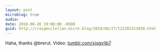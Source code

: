```yaml
---
layout: post
microblog: true
audio: 
date: 2010-08-26 19:00:00 -0500
guid: http://craigmcclellan.micro.blog/2010/08/27/t22283313658.html
---
```

Haha, thanks @brerut. Video: [tumblr.com/xiqgvljb7](http://tumblr.com/xiqgvljb7)
